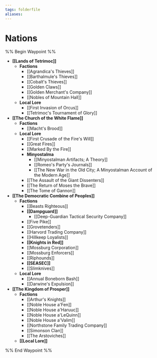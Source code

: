 ```yaml
---
tags: folderfile
aliases:
---
```


# Nations
%% Begin Waypoint %%
- **[[Lands of Tetrimoc]]**
	- **Factions**
		- [[Agrandica's Thieves]]
		- [[Barthalmule's Thieves]]
		- [[Cobalt's Thieves]]
		- [[Golden Claws]]
		- [[Golden Merchant's Company]]
		- [[Nobles of Mountain Hall]]
	- **Local Lore**
		- [[First Invasion of Orcus]]
		- [[Tetrimoc's Tournament of Glory]]
- **[[The Church of the White Flame]]**
	- **Factions**
		- [[Macht's Brood]]
	- **Local Lore**
		- [[First Crusade of the Fire's Will]]
		- [[Great Fires]]
		- [[Marked By the Fire]]
		- **Minyostalma**
			- [[Minyostalman Artifacts; A Theory]]
			- [[Romeo's Party's Journals]]
			- [[The New War in the Old City; A Minyostalman Account of the Modern Age]]
		- [[The Assault of the Giant Dissenters]]
		- [[The Return of Moses the Brave]]
		- [[The Tome of Gannon]]
- **[[The Democratic Combine of Peoples]]**
	- **Factions**
		- [[Beasts Righteous]]
		- **[[Dampguard]]**
			- [[Deep-Guardian Tactical Security Company]]
		- [[Five Pike]]
		- [[Grovetenders]]
		- [[Harvord Trading Company]]
		- [[Hillkeep Loyalists]]
		- **[[Knights in Red]]**
		- [[Mossburg Corporation]]
		- [[Mossburg Enforcers]]
		- [[Riphounds]]
		- **[[SEASEC]]**
		- [[Slimknives]]
	- **Local Lore**
		- [[Annual Boneborn Bash]]
		- [[Darwine's Expulsion]]
- **[[The Kingdom of Prosper]]**
	- **Factions**
		- [[Arthur's Knights]]
		- [[Noble House a'Fen]]
		- [[Noble House a'Haruuc]]
		- [[Noble House a'LeQuinn]]
		- [[Noble House a'Valim]]
		- [[Northstone Family Trading Company]]
		- [[Simonson Clan]]
		- [[The Arstoviches]]
	- **[[Local Lore]]**

%% End Waypoint %%
